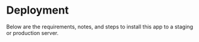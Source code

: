 # Deployment

Below are the requirements, notes, and steps to install this app to a staging or production server.